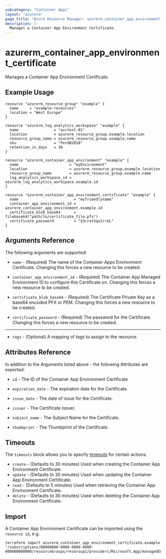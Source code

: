 ```yaml
---
subcategory: "Container Apps"
layout: "azurerm"
page_title: "Azure Resource Manager: azurerm_container_app_environment_certificate"
description: |-
  Manages a Container App Environment Certificate.
---
```


# azurerm_container_app_environment_certificate

Manages a Container App Environment Certificate.

## Example Usage

```hcl
resource "azurerm_resource_group" "example" {
  name     = "example-resources"
  location = "West Europe"
}

resource "azurerm_log_analytics_workspace" "example" {
  name                = "acctest-01"
  location            = azurerm_resource_group.example.location
  resource_group_name = azurerm_resource_group.example.name
  sku                 = "PerGB2018"
  retention_in_days   = 30
}

resource "azurerm_container_app_environment" "example" {
  name                       = "myEnvironment"
  location                   = azurerm_resource_group.example.location
  resource_group_name        = azurerm_resource_group.example.name
  log_analytics_workspace_id = azurerm_log_analytics_workspace.example.id
}

resource "azurerm_container_app_environment_certificate" "example" {
  name                         = "myfriendlyname"
  container_app_environment_id = azurerm_container_app_environment.example.id
  certificate_blob_base64      = filebase64("path/to/certificate_file.pfx")
  certificate_password         = "$3cretSqu1rreL"
}
```

## Arguments Reference

The following arguments are supported:

* `name` - (Required) The name of the Container Apps Environment Certificate. Changing this forces a new resource to be created.

* `container_app_environment_id` - (Required) The Container App Managed Environment ID to configure this Certificate on. Changing this forces a new resource to be created.

* `certificate_blob_base64` - (Required) The Certificate Private Key as a base64 encoded PFX or PEM. Changing this forces a new resource to be created.

* `certificate_password` - (Required) The password for the Certificate. Changing this forces a new resource to be created.

---

* `tags` - (Optional) A mapping of tags to assign to the resource.

## Attributes Reference

In addition to the Arguments listed above - the following Attributes are exported:

* `id` - The ID of the Container App Environment Certificate

* `expiration_date` - The expiration date for the Certificate.

* `issue_date` - The date of issue for the Certificate.

* `issuer` - The Certificate Issuer.

* `subject_name` - The Subject Name for the Certificate.

* `thumbprint` - The Thumbprint of the Certificate.


## Timeouts

The `timeouts` block allows you to specify [timeouts](https://www.terraform.io/docs/configuration/resources.html#timeouts) for certain actions:

* `create` - (Defaults to 30 minutes) Used when creating the Container App Environment Certificate.
* `update` - (Defaults to 30 minutes) Used when updating the Container App Environment Certificate.
* `read` - (Defaults to 5 minutes) Used when retrieving the Container App Environment Certificate.
* `delete` - (Defaults to 30 minutes) Used when deleting the Container App Environment Certificate.

## Import

A Container App Environment Certificate can be imported using the `resource id`, e.g.

```shell
terraform import azurerm_container_app_environment_certificate.example "/subscriptions/00000000-0000-0000-0000-000000000000/resourceGroups/resGroup1/providers/Microsoft.App/managedEnvironments/myenv/certificates/mycertificate"
```
